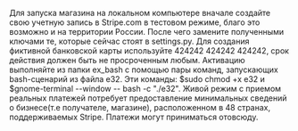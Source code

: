Для запуска магазина на локальном компьютере вначале создайте свою учетную запись в Stripe.com в тестовом режиме,
благо это возможно и на территории России. После чего замените полученными ключами те, которые сейчас стоят в 
settings.py. Для создания фиктивной банковской карты используйте 424242 424242 424242, срок действия должен быть
не просроченным любым. Активацию выполняйте из папки ex_bash c помощью  пары команд, запускающих bash-сценарий из
файла e32. Эти команды: $sudo chmod +x e32 и $gnome-terminal --window -- bash -c "./e32". Живой режим с приемом 
реальных платежей потребует предоставление минимальных сведений о бизнесе(т.е получателе, магазине), расположенном в 48 странах, поддерживаемых 
Stripe. Платежи могут приниматься отовсюду.
